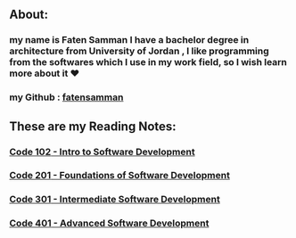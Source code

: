 

## About:

### my name is **Faten Samman** I have a bachelor degree in architecture from University of Jordan , I like programming from the softwares which I use in my work field, so I wish learn more about it :heart:

### my Github : [fatensamman](https://github.com/Fatensamman)



## These are my Reading Notes:

### [**Code 102** - Intro to Software Development](readme102.md)

### [**Code 201** - Foundations of Software Development](readme201.md)

###  [**Code 301** - Intermediate Software Development](readme301.md)

###  [**Code 401** - Advanced Software Development](readme401.md)

 